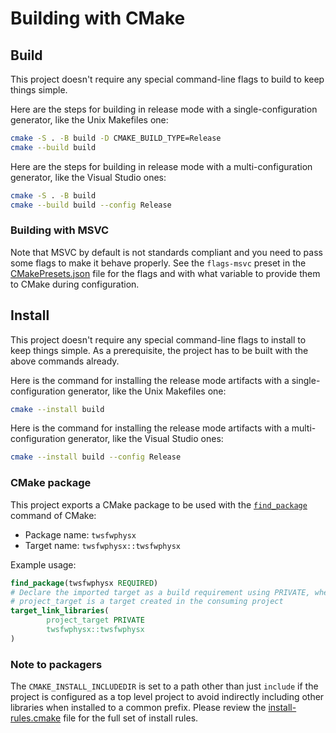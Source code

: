 # Building with CMake

## Build

This project doesn't require any special command-line flags to build to keep things simple.

Here are the steps for building in release mode with a single-configuration generator, like the Unix Makefiles one:

```sh
cmake -S . -B build -D CMAKE_BUILD_TYPE=Release
cmake --build build
```

Here are the steps for building in release mode with a multi-configuration generator, like the Visual Studio ones:

```sh
cmake -S . -B build
cmake --build build --config Release
```

### Building with MSVC

Note that MSVC by default is not standards compliant and you need to pass some flags to make it behave properly. See the
`flags-msvc` preset in the [CMakePresets.json](CMakePresets.json) file for the flags and with what variable to provide
them to CMake during
configuration.

## Install

This project doesn't require any special command-line flags to install to keep things simple. As a prerequisite, the
project has to be built with the above commands already.

Here is the command for installing the release mode artifacts with a single-configuration generator, like the Unix
Makefiles one:

```sh
cmake --install build
```

Here is the command for installing the release mode artifacts with a multi-configuration generator, like the Visual
Studio ones:

```sh
cmake --install build --config Release
```

### CMake package

This project exports a CMake package to be used with the [`find_package`][1] command of CMake:

* Package name: `twsfwphysx`
* Target name: `twsfwphysx::twsfwphysx`

Example usage:

```cmake
find_package(twsfwphysx REQUIRED)
# Declare the imported target as a build requirement using PRIVATE, where
# project_target is a target created in the consuming project
target_link_libraries(
        project_target PRIVATE
        twsfwphysx::twsfwphysx
)
```

### Note to packagers

The `CMAKE_INSTALL_INCLUDEDIR` is set to a path other than just `include` if the project is configured as a top level
project to avoid indirectly including other libraries when installed to a common prefix. Please review
the [install-rules.cmake](cmake/install-rules.cmake)
file for the full set of install rules.

[1]: https://cmake.org/cmake/help/latest/command/find_package.html
